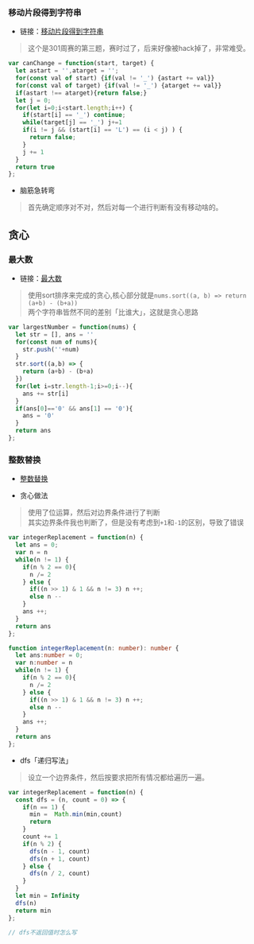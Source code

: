 ### 移动片段得到字符串

+ 链接：[移动片段得到字符串](https://leetcode.cn/problems/move-pieces-to-obtain-a-string/)

> 这个是301周赛的第三题，赛时过了，后来好像被hack掉了，非常难受。

```js
var canChange = function(start, target) {
  let astart = '',atarget = '';
  for(const val of start) {if(val != '_') {astart += val}}
  for(const val of target) {if(val != '_') {atarget += val}}
  if(astart !== atarget){return false;}
  let j = 0;
  for(let i=0;i<start.length;i++) {
    if(start[i] == '_') continue;
    while(target[j] == '_') j+=1
    if(i != j && (start[i] == 'L') == (i < j) ) {
      return false;
    }
    j += 1
  }
  return true
};
```

+ 脑筋急转弯

> 首先确定顺序对不对，然后对每一个进行判断有没有移动啥的。

## 贪心

### 最大数

+ 链接：[最大数](https://leetcode.cn/problems/largest-number/)

> 使用sort排序来完成的贪心,核心部分就是`nums.sort((a, b) => return (a+b) - (b+a))`<br>
> 两个字符串皆然不同的差别「比谁大」，这就是贪心思路

```js
var largestNumber = function(nums) {
  let str = [], ans = ''
  for(const num of nums){
    str.push(''+num)
  }
  str.sort((a,b) => {
    return (a+b) - (b+a)
  })
  for(let i=str.length-1;i>=0;i--){
    ans += str[i]
  }
  if(ans[0]=='0' && ans[1] == '0'){
    ans = '0'
  }
  return ans
};
```

### 整数替换

+ [整数替换](https://leetcode.cn/problems/integer-replacement/)

+ 贪心做法
> 使用了位运算，然后对边界条件进行了判断<br>
> 其实边界条件我也判断了，但是没有考虑到`+1`和`-1`的区别，导致了错误

```js
var integerReplacement = function(n) {
  let ans = 0;
  var n = n
  while(n != 1) {
    if(n % 2 == 0){
      n /= 2
    } else {
      if((n >> 1) & 1 && n != 3) n ++;
      else n --
    }
    ans ++;
  }
  return ans
};
```

```ts
function integerReplacement(n: number): number {
  let ans:number = 0;
  var n:number = n
  while(n != 1) {
    if(n % 2 == 0){
      n /= 2
    } else {
      if((n >> 1) & 1 && n != 3) n ++;
      else n --
    }
    ans ++;
  }
  return ans
};
```

+ dfs「递归写法」
> 设立一个边界条件，然后按要求把所有情况都给遍历一遍。

```js
var integerReplacement = function(n) {
  const dfs = (n, count = 0) => {
    if(n == 1) {
      min =  Math.min(min,count)
      return 
    }
    count += 1
    if(n % 2) {
      dfs(n - 1, count)
      dfs(n + 1, count)
    } else {
      dfs(n / 2, count)
    }
  }
  let min = Infinity
  dfs(n)
  return min
};
```

```ts
// dfs不返回值时怎么写
```